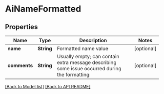
# AiNameFormatted
## Properties
Name | Type | Description | Notes
------------ | ------------- | ------------- | -------------
**name** | **String** | Formatted name value              |  [optional]
**comments** | **String** | Usually empty; can contain extra message describing some issue occurred during the formatting              |  [optional]




[[Back to Model list]](Models.md) [[Back to API README]](README.md)

